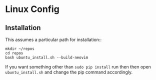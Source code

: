 Linux Config
===

Installation
---

This assumes a particular path for installation::

    mkdir ~/repos
    cd repos
    bash ubuntu_install.sh --build-neovim

If you want something other than `sudo pip install` run then
then open `ubuntu_install.sh` and change the pip command accordingly.

